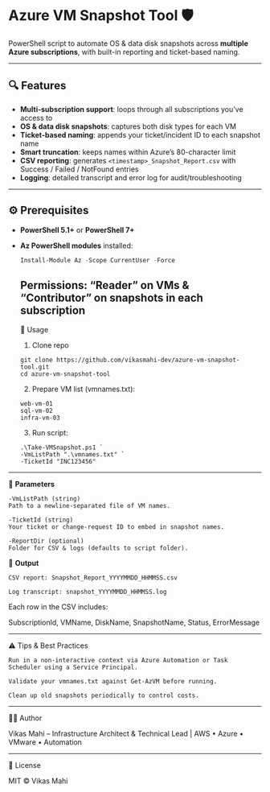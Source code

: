 # Azure VM Snapshot Tool 🛡️

PowerShell script to automate OS & data disk snapshots across **multiple Azure subscriptions**, with built-in reporting and ticket-based naming.

---

## 🔍 Features

- **Multi-subscription support**: loops through all subscriptions you’ve access to  
- **OS & data disk snapshots**: captures both disk types for each VM  
- **Ticket-based naming**: appends your ticket/incident ID to each snapshot name  
- **Smart truncation**: keeps names within Azure’s 80-character limit  
- **CSV reporting**: generates `<timestamp>_Snapshot_Report.csv` with Success / Failed / NotFound entries  
- **Logging**: detailed transcript and error log for audit/troubleshooting  

---

## ⚙️ Prerequisites

- **PowerShell 5.1+** or **PowerShell 7+**  
- **Az PowerShell modules** installed:
  ```powershell
  Install-Module Az -Scope CurrentUser -Force
  ```
  Permissions: “Reader” on VMs & “Contributor” on snapshots in each subscription
  ---
  🚀 Usage

   1. Clone repo
  ```
  git clone https://github.com/vikasmahi-dev/azure-vm-snapshot-tool.git
  cd azure-vm-snapshot-tool
  ```
  2. Prepare VM list (vmnames.txt):
  ```
  web-vm-01
  sql-vm-02
  infra-vm-03
  ```
  3. Run script:
  ```
  .\Take-VMSnapshot.ps1 `
  -VmListPath ".\vmnames.txt" `
  -TicketId "INC123456"
  ```

---

🔧 **Parameters**

    -VmListPath (string)
    Path to a newline-separated file of VM names.

    -TicketId (string)
    Your ticket or change-request ID to embed in snapshot names.

    -ReportDir (optional)
    Folder for CSV & logs (defaults to script folder).

📄 **Output**

    CSV report: Snapshot_Report_YYYYMMDD_HHMMSS.csv

    Log transcript: snapshot_YYYYMMDD_HHMMSS.log

Each row in the CSV includes:

SubscriptionId, VMName, DiskName, SnapshotName, Status, ErrorMessage

---

⚠️ Tips & Best Practices

    Run in a non-interactive context via Azure Automation or Task Scheduler using a Service Principal.

    Validate your vmnames.txt against Get-AzVM before running.

    Clean up old snapshots periodically to control costs.

---

👨‍💻 Author

Vikas Mahi – Infrastructure Architect & Technical Lead | AWS • Azure • VMware • Automation

---

📜 License

MIT © Vikas Mahi

